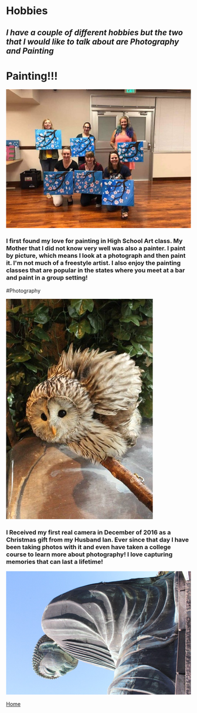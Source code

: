# Hobbies

## ***I have a couple of different hobbies but the two that I would like to talk about are Photography and Painting***
# Painting!!!
![photo of a group paint night](painte.jpg)



### I first found my love for painting in High School Art class. My Mother that I did not know very well was also a painter. I paint by picture, which means I look at a photograph and then paint it. I'm not much of a freestyle artist. I also enjoy the painting classes that are popular in the states where you meet at a bar and paint in a group setting!

#Photography

![Photo of an owl i took with my camera](owle.jpg)


### I Received my first real camera in December of 2016 as a Christmas gift from my Husband Ian. Ever since that day I have been taking photos with it and even have taken a college course to learn more about photography! I love capturing memories that can last a lifetime!

![photo i took of the great budah](buda1e.jpg)

[Home](index) 
